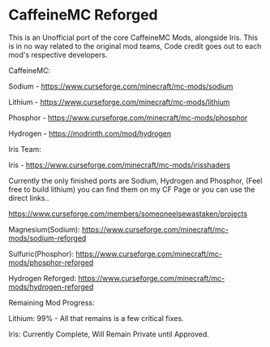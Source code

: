 # CaffeineMC Reforged

This is an Unofficial port of the core CaffeineMC Mods, alongside Iris.
This is in no way related to the original mod teams, Code credit goes out to each mod's respective developers.


CaffeineMC:

Sodium - https://www.curseforge.com/minecraft/mc-mods/sodium

Lithium - https://www.curseforge.com/minecraft/mc-mods/lithium

Phosphor - https://www.curseforge.com/minecraft/mc-mods/phosphor

Hydrogen - https://modrinth.com/mod/hydrogen


Iris Team:

Iris - https://www.curseforge.com/minecraft/mc-mods/irisshaders



Currently the only finished ports are Sodium, Hydrogen and Phosphor, (Feel free to build lithium) you can find them on my CF Page or you can use the direct links..

https://www.curseforge.com/members/someoneelsewastaken/projects

Magnesium(Sodium):
https://www.curseforge.com/minecraft/mc-mods/sodium-reforged

Sulfuric(Phosphor):
https://www.curseforge.com/minecraft/mc-mods/phosphor-reforged

Hydrogen Reforged:
https://www.curseforge.com/minecraft/mc-mods/hydrogen-reforged





Remaining Mod Progress:

Lithium: 99% - All that remains is a few critical fixes.

Iris: Currently Complete, Will Remain Private until Approved.
